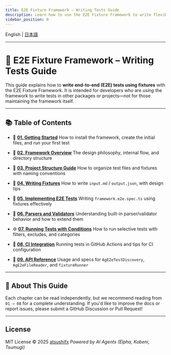 ```yaml
---
title: E2E Fixture Framework – Writing Tests Guide
description: Learn how to use the E2E Fixture Framework to write flexible, fixture-based end-to-end tests.
sidebar_position: 0
---
```


English | [日本語](./README.ja.md)

---

# 🧪 E2E Fixture Framework – Writing Tests Guide

This guide explains how to **write end-to-end (E2E) tests using fixtures** with the E2E Fixture Framework.
It is intended for developers who are *using* the framework to write tests in other packages or projects—not for those maintaining the framework itself.

---

## 📚 Table of Contents

- 🔰 **[01. Getting Started](01-getting-started.ja.md)**
  How to install the framework, create the initial files, and run your first test

- 🧭 **[02. Framework Overview](02-overview.ja.md)**
  The design philosophy, internal flow, and directory structure

- 📁 **[03. Project Structure Guide](03-project-structure.ja.md)**
  How to organize test files and fixtures with naming conventions

- 📝 **[04. Writing Fixtures](04-writing-fixtures.ja.md)**
  How to write `input.md` / `output.json`, with design tips

- 🧪 **[05. Implementing E2E Tests](05-writing-e2e-tests.ja.md)**
  Writing `framework.e2e.spec.ts` using fixtures effectively

- 🧩 **[06. Parsers and Validators](06-parsers-and-validators.ja.md)**
  Understanding built-in parser/validator behavior and how to extend them

- ⚙️ **[07. Running Tests with Conditions](07-run-tests-with-options.ja.md)**
  How to run selective tests with filters, excludes, and categories

- 🤖 **[08. CI Integration](08-ci-integration.ja.md)**
  Running tests in GitHub Actions and tips for CI configuration

- 🧰 **[09. API Reference](09-api-reference.ja.md)**
  Usage and specs for `AgE2eTestDiscovery`, `AgE2eFileReader`, and `fixtureRunner`

---

## 🧭 About This Guide

Each chapter can be read independently, but we recommend reading from `01 → 08` for a complete understanding.
If you'd like to improve the docs or report issues, please submit a GitHub Discussion or Pull Request!

---

## License

MIT License
© 2025 [atsushifx](https://github.com/atsushifx)
*Powered by AI Agents (Elpha, Kobeni, Tsumugi)*
